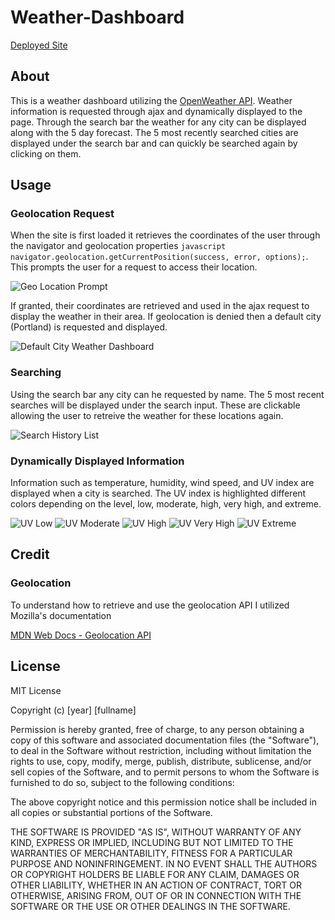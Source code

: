 # Weather-Dashboard
[Deployed Site](https://joneselliott.github.io/Weather-Dashboard/)

## About
This is a weather dashboard utilizing the [OpenWeather API](https://openweathermap.org/). Weather information is requested through ajax and dynamically displayed to the page. Through the search bar the weather for any city can be displayed along with the 5 day forecast. The 5 most recently searched cities are displayed under the search bar and can quickly be searched again by clicking on them.

## Usage

### Geolocation Request

When the site is first loaded it retrieves the coordinates of the user through the navigator and geolocation properties ```javascript navigator.geolocation.getCurrentPosition(success, error, options);```. This prompts the user for a request to access their location.

![Geo Location Prompt](./Assets.location-request.PNG)

If granted, their coordinates are retrieved and used in the ajax request to display the weather in their area. If geolocation is denied then a default city (Portland) is requested and displayed.

![Default City Weather Dashboard](./Assets.default-dashboard.PNG)

### Searching

Using the search bar any city can he requested by name. The 5 most recent searches will be displayed under the search input. These are clickable allowing the user to retreive the weather for these locations again.

![Search History List](./Assets.search-history.PNG)

### Dynamically Displayed Information

Information such as temperature, humidity, wind speed, and UV index are displayed when a city is searched. The UV index is highlighted different colors depending on the level, low, moderate, high, very high, and extreme.

![UV Low](./Assets.uv-low.PNG) ![UV Moderate](./Assets.uv-moderate.PNG) ![UV High](./Assets.uv-high.PNG) ![UV Very High](./Assets.uv-very-high.PNG) ![UV Extreme](./Assets.uv-extreme.PNG)

## Credit

### Geolocation
To understand how to retrieve and use the geolocation API I utilized Mozilla's documentation

[MDN Web Docs - Geolocation API](https://developer.mozilla.org/en-US/docs/Web/API/Geolocation_API)


## License
MIT License

Copyright (c) [year] [fullname]

Permission is hereby granted, free of charge, to any person obtaining a copy
of this software and associated documentation files (the "Software"), to deal
in the Software without restriction, including without limitation the rights
to use, copy, modify, merge, publish, distribute, sublicense, and/or sell
copies of the Software, and to permit persons to whom the Software is
furnished to do so, subject to the following conditions:

The above copyright notice and this permission notice shall be included in all
copies or substantial portions of the Software.

THE SOFTWARE IS PROVIDED "AS IS", WITHOUT WARRANTY OF ANY KIND, EXPRESS OR
IMPLIED, INCLUDING BUT NOT LIMITED TO THE WARRANTIES OF MERCHANTABILITY,
FITNESS FOR A PARTICULAR PURPOSE AND NONINFRINGEMENT. IN NO EVENT SHALL THE
AUTHORS OR COPYRIGHT HOLDERS BE LIABLE FOR ANY CLAIM, DAMAGES OR OTHER
LIABILITY, WHETHER IN AN ACTION OF CONTRACT, TORT OR OTHERWISE, ARISING FROM,
OUT OF OR IN CONNECTION WITH THE SOFTWARE OR THE USE OR OTHER DEALINGS IN THE
SOFTWARE.